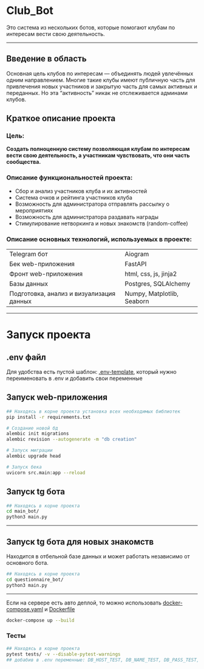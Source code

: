 # Club_Bot
Это система из нескольких ботов, которые помогают клубам по интересам вести свою деятельность.

****
## Введение в область
Основная цель клубов по интересам — объединять людей увлечённых одним направлением. Многие такие клубы имеют публичную часть для привлечения новых участников и закрытую часть для самых активных и переданных. 
Но эта “активность” никак не отслеживается админами клубов. 


## Краткое описание проекта
### Цель:
**Создать полноценную систему позволяющая клубам по интересам вести свою деятельность, а участникам чувствовать, что они часть сообщества.** 

### Описание функциональностей проекта:
- Сбор и анализ участников клуба и их активностей
- Система очков и рейтинга участников клуба
- Возможность для администратора отправлять рассылку о мероприятиях
- Возможность для администратора раздавать награды 
- Стимулирование нетворкинга и новых знакомств (random-coffee)

### Описание основных технологий, используемых в проекте:
|                                          |                            |
|------------------------------------------|----------------------------|
| Telegram бот                             | Aiogram                    |
| Бек web-приложения                       | FastAPI                    |
| Фронт web-приложения                     | html, css, js, jinja2      |
| Базы данных                              | Postgres, SQLAlchemy       |
| Подготовка, анализ и визуализация данных | Numpy, Matplotlib, Seaborn |


****
# Запуск проекта
## .env файл 
Для удобства есть пустой шаблон: [.env-template](.env-template), который нужно переименовать в .env и добавить свои переменные
## Запуск web-приложения 
```bash
## Находясь в корне проекта установка всех необходимых библиотек
pip install -r requirements.txt

# Создание новой бд
alembic init migrations
alembic revision --autogenerate -m "db creation"

# Запуск миграции
alembic upgrade head

# Запуск бека
uvicorn src.main:app --reload
```
## Запуск tg бота
```bash
## Находясь в корне проекта
cd main_bot/
python3 main.py
```

****
## Запуск tg бота для новых знакомств 
Находится в отбельной базе данных и может работать независимо от основного бота.
```bash
## Находясь в корне проекта
cd questionnaire_bot/
python3 main.py
```

****
Если на сервере есть авто деплой, то можно использовать [docker-compose.yaml](docker-compose.yaml) и [Dockerfile](Dockerfile)
```bash
docker-compose up --build
``` 

### Тесты
```bash
## Находясь в корне проекта
pytest tests/ -v --disable-pytest-warnings
## добабив в .env переменные: DB_HOST_TEST, DB_NAME_TEST, DB_PASS_TEST, DB_PORT_TEST, DB_USER_TEST
```

